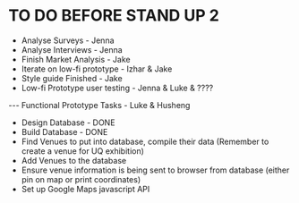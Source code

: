# TO DO BEFORE STAND UP 2

- Analyse Surveys - Jenna 
- Analyse Interviews - Jenna
- Finish Market Analysis - Jake
- Iterate on low-fi prototype - Izhar & Jake
- Style guide Finished - Jake
- Low-fi Prototype user testing - Jenna & Luke & ????

--- Functional Prototype Tasks - Luke & Husheng
- Design Database - DONE 
- Build Database - DONE
- Find Venues to put into database, compile their data (Remember to create a venue for UQ exhibition)
- Add Venues to the database
- Ensure venue information is being sent to browser from database (either pin on map or print coordinates)
- Set up Google Maps javascript API
